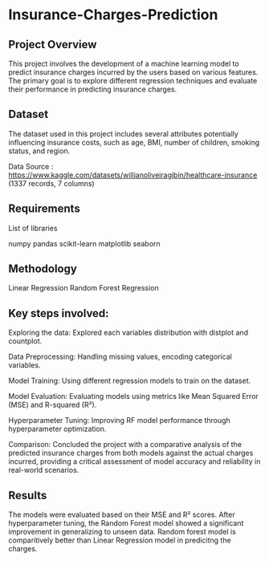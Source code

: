 # Insurance-Charges-Prediction

## Project Overview

This project involves the development of a machine learning model to predict insurance charges incurred by the users based on various features. The primary goal is to explore different regression techniques and evaluate their performance in predicting insurance charges.

## Dataset

The dataset used in this project includes several attributes potentially influencing insurance costs, such as age, BMI, number of children, smoking status, and region. 

Data Source : https://www.kaggle.com/datasets/willianoliveiragibin/healthcare-insurance  (1337 records, 7 columns)

## Requirements

List of libraries

numpy
pandas
scikit-learn
matplotlib
seaborn

## Methodology

Linear Regression
Random Forest Regression

## Key steps involved:
Exploring the data: Explored each variables distribution with distplot and countplot.

Data Preprocessing: Handling missing values, encoding categorical variables.

Model Training: Using different regression models to train on the dataset.

Model Evaluation: Evaluating models using metrics like Mean Squared Error (MSE) and R-squared (R²).

Hyperparameter Tuning: Improving RF model performance through hyperparameter optimization.

Comparison: Concluded the project with a comparative analysis of the predicted insurance charges from both models against the actual charges incurred, providing a critical assessment of model accuracy and reliability in real-world scenarios.

## Results
The models were evaluated based on their MSE and R² scores. After hyperparameter tuning, the Random Forest model showed a significant improvement in generalizing to unseen data. Random forest model is comparitively better than Linear Regression model in predicitng the charges.

